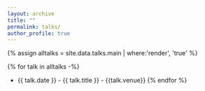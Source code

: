 ```yaml
---
layout: archive
title: ""
permalink: talks/
author_profile: true
---
```


{% assign alltalks = site.data.talks.main | where:'render', 'true' %}

{% for talk in alltalks -%}
- {{ talk.date }} - {{ talk.title }} - {{talk.venue}}
{% endfor %}
